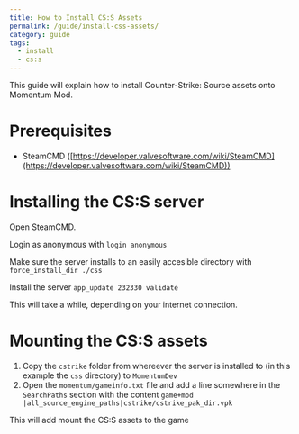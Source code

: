 ```yaml
---
title: How to Install CS:S Assets
permalink: /guide/install-css-assets/
category: guide
tags:
  - install
  - cs:s
---
```


This guide will explain how to install Counter-Strike: Source assets onto Momentum Mod.

# Prerequisites
- SteamCMD ([https://developer.valvesoftware.com/wiki/SteamCMD](https://developer.valvesoftware.com/wiki/SteamCMD))

# Installing the CS:S server
Open SteamCMD.

Login as anonymous with
```login anonymous```

Make sure the server installs to an easily accesible directory with
```force_install_dir ./css```

Install the server
```app_update 232330 validate```

This will take a while, depending on your internet connection.

# Mounting the CS:S assets
1. Copy the `cstrike` folder from whereever the server is installed to (in this example the `css` directory) to `MomentumDev`
2. Open the `momentum/gameinfo.txt` file and add a line somewhere in the `SearchPaths` section with the content
```game+mod                            |all_source_engine_paths|cstrike/cstrike_pak_dir.vpk```

This will add mount the CS:S assets to the game
